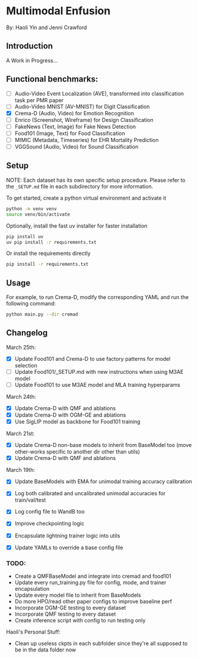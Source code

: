 # Multimodal Enfusion

By: Haoli Yin and Jenni Crawford

## Introduction

A Work in Progress...

## Functional benchmarks: 
- [ ] Audio-Video Event Localization (AVE), transformed into classification task per PMR paper
- [ ] Audio-Video MNIST (AV-MNIST) for Digit Classification
- [X] Crema-D (Audio, Video) for Emotion Recognition
- [ ] Enrico (Screenshot, Wireframe) for Design Classification
- [ ] FakeNews (Text, Image) for Fake News Detection
- [ ] Food101 (Image, Text) for Food Classification
- [ ] MIMIC (Metadata, Timeseries) for EHR Mortality Prediction
- [ ] VGGSound (Audio, Video) for Sound Classification

## Setup

NOTE: Each dataset has its own specific setup procedure. Please refer to the `_SETUP.md` file in each subdirectory for more information.

To get started, create a python virtual environment and activate it
```bash
python -m venv venv
source venv/bin/activate
```

Optionally, install the fast uv installer for faster installation
```bash
pip install uv
uv pip install -r requirements.txt
```

Or install the requirements directly
```bash
pip install -r requirements.txt
```


## Usage

For example, to run Crema-D, modify the corresponding YAML and run the following command:
```bash
python main.py --dir cremad
```

## Changelog

March 25th: 
- [X] Update Food101 and Crema-D to use factory patterns for model selection
- [ ] Update Food101/_SETUP.md with new instructions when using M3AE model
- [ ] Update Food101 to use M3AE model and MLA training hyperparams
 
March 24th: 
- [X] Update Crema-D with QMF and ablations
- [X] Update Crema-D with OGM-GE and ablations
- [X] Use SigLIP model as backbone for Food101 training

March 21st: 
- [X] Update Crema-D non-base models to inherit from BaseModel too (move other-works specific to another dir other than utils)
- [X] Update Crema-D with QMF and ablations

March 19th:
- [x] Update BaseModels with EMA for unimodal training accuracy calibration
- [x] Log both calibrated and uncalibrated unimodal accuracies for train/val/test
- [x] Log config file to WandB too
- [x] Improve checkpointing logic
- [x] Encapsulate lightning trainer logic into utils
- [x] Update YAMLs to override a base config file


### TODO: 
- Create a QMFBaseModel and integrate into cremad and food101
- Update every run_training.py file for config, mode, and trainer encapsulation
- Update every model file to inherit from BaseModels
- Do more HPO/read other paper configs to improve baseline perf
- Incorporate OGM-GE testing to every dataset
- Incorporate QMF testing to every dataset
- Create inference script with config to run testing only

Haoli's Personal Stuff: 
- Clean up useless ckpts in each subfolder since they're all supposed to be in the data folder now

